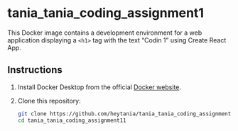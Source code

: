 # tania_tania_coding_assignment1

This Docker image contains a development environment for a web application displaying a `<h1>` tag with the text “Codin 1” using Create React App.

## Instructions

1. Install Docker Desktop from the official [Docker website](https://www.docker.com/products/docker-desktop).

2. Clone this repository:
   ```bash
   git clone https://github.com/heytania/tania_tania_coding_assignment1.git
   cd tania_tania_coding_assignment11
